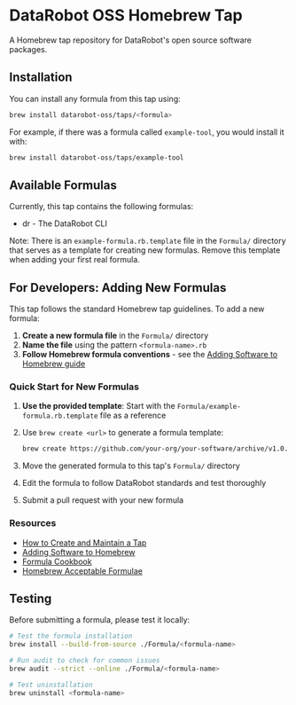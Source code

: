 # DataRobot OSS Homebrew Tap

A Homebrew tap repository for DataRobot's open source software packages.

## Installation

You can install any formula from this tap using:

```bash
brew install datarobot-oss/taps/<formula>
```

For example, if there was a formula called `example-tool`, you would install it with:

```bash
brew install datarobot-oss/taps/example-tool
```

## Available Formulas

Currently, this tap contains the following formulas:

- dr - The DataRobot CLI

Note: There is an `example-formula.rb.template` file in the `Formula/` directory that serves as a template for creating new formulas. Remove this template when adding your first real formula.

## For Developers: Adding New Formulas

This tap follows the standard Homebrew tap guidelines. To add a new formula:

1. **Create a new formula file** in the `Formula/` directory
2. **Name the file** using the pattern `<formula-name>.rb`
3. **Follow Homebrew formula conventions** - see the [Adding Software to Homebrew guide](https://docs.brew.sh/Adding-Software-to-Homebrew)

### Quick Start for New Formulas

1. **Use the provided template**: Start with the `Formula/example-formula.rb.template` file as a reference

2. Use `brew create <url>` to generate a formula template:
   ```bash
   brew create https://github.com/your-org/your-software/archive/v1.0.0.tar.gz
   ```

3. Move the generated formula to this tap's `Formula/` directory

4. Edit the formula to follow DataRobot standards and test thoroughly

5. Submit a pull request with your new formula

### Resources

- [How to Create and Maintain a Tap](https://docs.brew.sh/How-to-Create-and-Maintain-a-Tap)
- [Adding Software to Homebrew](https://docs.brew.sh/Adding-Software-to-Homebrew)
- [Formula Cookbook](https://docs.brew.sh/Formula-Cookbook)
- [Homebrew Acceptable Formulae](https://docs.brew.sh/Acceptable-Formulae)

## Testing

Before submitting a formula, please test it locally:

```bash
# Test the formula installation
brew install --build-from-source ./Formula/<formula-name>

# Run audit to check for common issues
brew audit --strict --online ./Formula/<formula-name>

# Test uninstallation
brew uninstall <formula-name>
```

